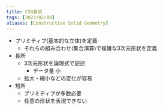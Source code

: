 ```yaml
---
title: CSG表現
tags: [2023/02/08]
aliases: [Constructive Solid Geometry]
---
```


- プリミティブ(基本的な立体)を定義
	- それらの組み合わせ(集合演算)で複雑な3次元形状を定義
- 長所
	- 3次元形状を論理式で記述
		- データ量 小
	- 拡大・縮小などの変化が容易
- 短所
	- プリミティブが多数必要
	- 任意の形状を表現できない